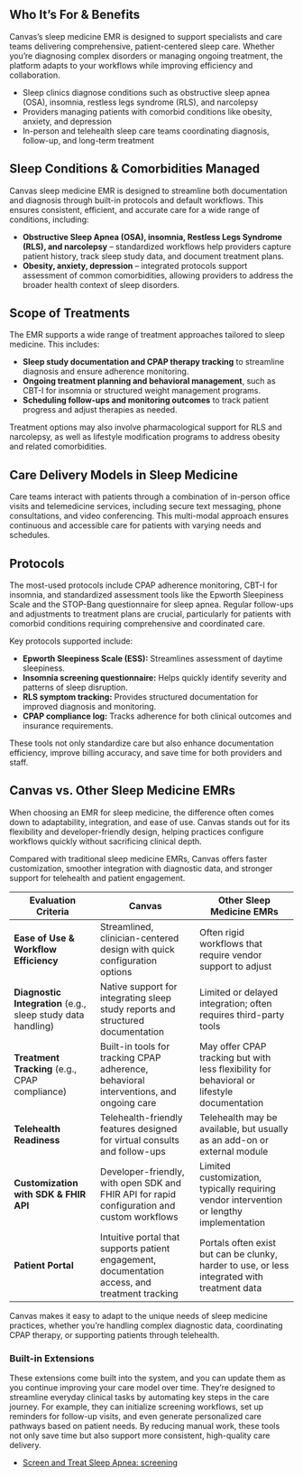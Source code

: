 ## **Who It’s For & Benefits**

Canvas’s sleep medicine EMR is designed to support specialists and care teams delivering comprehensive, patient-centered sleep care. Whether you’re diagnosing complex disorders or managing ongoing treatment, the platform adapts to your workflows while improving efficiency and collaboration.

* Sleep clinics diagnose conditions such as obstructive sleep apnea (OSA), insomnia, restless legs syndrome (RLS), and narcolepsy  
* Providers managing patients with comorbid conditions like obesity, anxiety, and depression  
* In-person and telehealth sleep care teams coordinating diagnosis, follow-up, and long-term treatment

## **Sleep Conditions & Comorbidities Managed**

Canvas sleep medicine EMR is designed to streamline both documentation and diagnosis through built-in protocols and default workflows. This ensures consistent, efficient, and accurate care for a wide range of conditions, including:

* **Obstructive Sleep Apnea (OSA), insomnia, Restless Legs Syndrome (RLS), and narcolepsy** – standardized workflows help providers capture patient history, track sleep study data, and document treatment plans.  
* **Obesity, anxiety, depression** – integrated protocols support assessment of common comorbidities, allowing providers to address the broader health context of sleep disorders.

## **Scope of Treatments**

The EMR supports a wide range of treatment approaches tailored to sleep medicine. This includes:

* **Sleep study documentation and CPAP therapy tracking** to streamline diagnosis and ensure adherence monitoring.  
* **Ongoing treatment planning and behavioral management**, such as CBT-I for insomnia or structured weight management programs.  
* **Scheduling follow-ups and monitoring outcomes** to track patient progress and adjust therapies as needed.

Treatment options may also involve pharmacological support for RLS and narcolepsy, as well as lifestyle modification programs to address obesity and related comorbidities.

## **Care Delivery Models in Sleep Medicine** 

Care teams interact with patients through a combination of in-person office visits and telemedicine services, including secure text messaging, phone consultations, and video conferencing. This multi-modal approach ensures continuous and accessible care for patients with varying needs and schedules.

## **Protocols**

The most-used protocols include CPAP adherence monitoring, CBT-I for insomnia, and standardized assessment tools like the Epworth Sleepiness Scale and the STOP-Bang questionnaire for sleep apnea. Regular follow-ups and adjustments to treatment plans are crucial, particularly for patients with comorbid conditions requiring comprehensive and coordinated care.

Key protocols supported include:

* **Epworth Sleepiness Scale (ESS):** Streamlines assessment of daytime sleepiness.  
* **Insomnia screening questionnaire:** Helps quickly identify severity and patterns of sleep disruption.  
* **RLS symptom tracking:** Provides structured documentation for improved diagnosis and monitoring.  
* **CPAP compliance log:** Tracks adherence for both clinical outcomes and insurance requirements.

These tools not only standardize care but also enhance documentation efficiency, improve billing accuracy, and save time for both providers and staff.

## **Canvas vs. Other Sleep Medicine EMRs**

When choosing an EMR for sleep medicine, the difference often comes down to adaptability, integration, and ease of use. Canvas stands out for its flexibility and developer-friendly design, helping practices configure workflows quickly without sacrificing clinical depth. 

Compared with traditional sleep medicine EMRs, Canvas offers faster customization, smoother integration with diagnostic data, and stronger support for telehealth and patient engagement.

| Evaluation Criteria | Canvas | Other Sleep Medicine EMRs |
| ----- | ----- | ----- |
| **Ease of Use & Workflow Efficiency** | Streamlined, clinician-centered design with quick configuration options | Often rigid workflows that require vendor support to adjust |
| **Diagnostic Integration** (e.g., sleep study data handling) | Native support for integrating sleep study reports and structured documentation | Limited or delayed integration; often requires third-party tools |
| **Treatment Tracking** (e.g., CPAP compliance) | Built-in tools for tracking CPAP adherence, behavioral interventions, and ongoing care | May offer CPAP tracking but with less flexibility for behavioral or lifestyle documentation |
| **Telehealth Readiness** | Telehealth-friendly features designed for virtual consults and follow-ups | Telehealth may be available, but usually as an add-on or external module |
| **Customization with SDK & FHIR API** | Developer-friendly, with open SDK and FHIR API for rapid configuration and custom workflows | Limited customization, typically requiring vendor intervention or lengthy implementation |
| **Patient Portal** | Intuitive portal that supports patient engagement, documentation access, and treatment tracking | Portals often exist but can be clunky, harder to use, or less integrated with treatment data |

Canvas makes it easy to adapt to the unique needs of sleep medicine practices, whether you’re handling complex diagnostic data, coordinating CPAP therapy, or supporting patients through telehealth.

### **Built-in Extensions**

These extensions come built into the system, and you can update them as you continue improving your care model over time. They’re designed to streamline everyday clinical tasks by automating key steps in the care journey. For example, they can initialize screening workflows, set up reminders for follow-up visits, and even generate personalized care pathways based on patient needs. By reducing manual work, these tools not only save time but also support more consistent, high-quality care delivery.

* [Screen and Treat Sleep Apnea: screening](https://www.canvasmedical.com/extensions/screen-and-treat-sleep-apnea)


